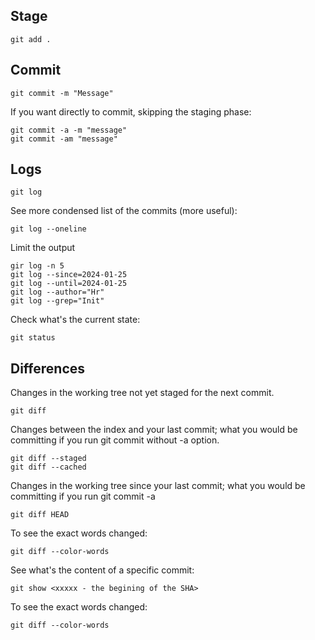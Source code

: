 ## Stage

    git add .

## Commit

    git commit -m "Message"


If you want directly to commit, skipping the staging phase:

    git commit -a -m "message"
    git commit -am "message"

## Logs

    git log

See more condensed list of the commits (more useful):

    git log --oneline

Limit the output

    gir log -n 5
    git log --since=2024-01-25
    git log --until=2024-01-25
    git log --author="Hr"
    git log --grep="Init"


Check what's the current state:

    git status

## Differences

Changes in the working tree not yet staged for the next commit.

    git diff

Changes between the index and your last commit; what you would be committing if you run git commit without -a option.

    git diff --staged
    git diff --cached   

Changes in the working tree since your last commit; what you would be committing if you run git commit -a

    git diff HEAD 


To see the exact words changed:

    git diff --color-words


See what's the content of a specific commit:

    git show <xxxxx - the begining of the SHA>


To see the exact words changed:

    git diff --color-words





